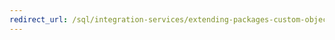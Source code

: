 ```yaml
---
redirect_url: /sql/integration-services/extending-packages-custom-objects-data-flow-types/developing-a-custom-destination-component?toc=%2fsql%2fintegration-services%2fextending-packages-custom-objects-data-flow-types%2ftoc.json
---
```

